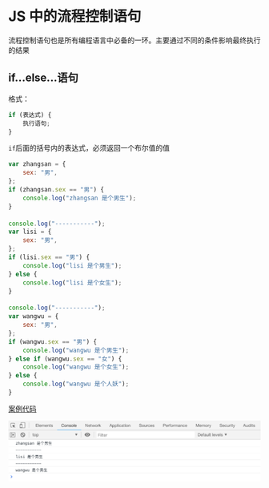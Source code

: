 # JS 中的流程控制语句

流程控制语句也是所有编程语言中必备的一环。主要通过不同的条件影响最终执行的结果

## if...else...语句

格式：

```js
if (表达式) {
    执行语句;
}
```

`if`后面的括号内的表达式，必须返回一个布尔值的值

```js
var zhangsan = {
    sex: "男",
};
if (zhangsan.sex == "男") {
    console.log("zhangsan 是个男生");
}

console.log("-----------");
var lisi = {
    sex: "男",
};
if (lisi.sex == "男") {
    console.log("lisi 是个男生");
} else {
    console.log("lisi 是个女生");
}

console.log("-----------");
var wangwu = {
    sex: "男",
};
if (wangwu.sex == "男") {
    console.log("wangwu 是个男生");
} else if (wangwu.sex == "女") {
    console.log("wangwu 是个女生");
} else {
    console.log("wangwu 是个人妖");
}
```

[案例代码](./demo/demo01.html)

![](./images/01.png)
